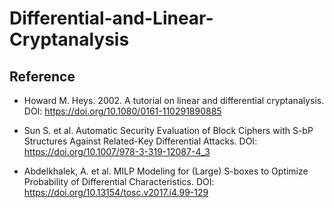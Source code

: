 # Differential-and-Linear-Cryptanalysis



## Reference

- Howard M. Heys. 2002. A tutorial on linear and differential cryptanalysis. DOI: https://doi.org/10.1080/0161-110291890885

- Sun S. et al. Automatic Security Evaluation of Block Ciphers with S-bP Structures Against Related-Key Differential Attacks. DOI: https://doi.org/10.1007/978-3-319-12087-4_3

- Abdelkhalek, A. et al. MILP Modeling for (Large) S-boxes to Optimize Probability of Differential Characteristics. DOI: https://doi.org/10.13154/tosc.v2017.i4.99-129